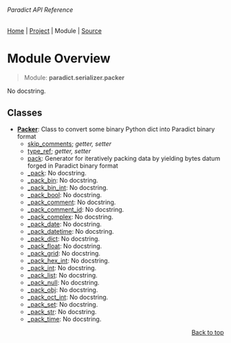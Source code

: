 ###### Paradict API Reference
[Home](/docs/api/README.md) | [Project](/README.md) | Module | [Source](/paradict/serializer/packer.py)

# Module Overview
> Module: **paradict.serializer.packer**

No docstring.

## Classes
- [**Packer**](/docs/api/modules/paradict/serializer/packer/class-Packer.md): Class to convert some binary Python dict into Paradict binary format
    - [skip\_comments](/docs/api/modules/paradict/serializer/packer/class-Packer.md#properties-table); _getter, setter_
    - [type\_ref](/docs/api/modules/paradict/serializer/packer/class-Packer.md#properties-table); _getter, setter_
    - [pack](/docs/api/modules/paradict/serializer/packer/class-Packer.md#pack): Generator for iteratively packing data by yielding bytes datum forged in Paradict binary format
    - [\_pack](/docs/api/modules/paradict/serializer/packer/class-Packer.md#_pack): No docstring.
    - [\_pack\_bin](/docs/api/modules/paradict/serializer/packer/class-Packer.md#_pack_bin): No docstring.
    - [\_pack\_bin\_int](/docs/api/modules/paradict/serializer/packer/class-Packer.md#_pack_bin_int): No docstring.
    - [\_pack\_bool](/docs/api/modules/paradict/serializer/packer/class-Packer.md#_pack_bool): No docstring.
    - [\_pack\_comment](/docs/api/modules/paradict/serializer/packer/class-Packer.md#_pack_comment): No docstring.
    - [\_pack\_comment\_id](/docs/api/modules/paradict/serializer/packer/class-Packer.md#_pack_comment_id): No docstring.
    - [\_pack\_complex](/docs/api/modules/paradict/serializer/packer/class-Packer.md#_pack_complex): No docstring.
    - [\_pack\_date](/docs/api/modules/paradict/serializer/packer/class-Packer.md#_pack_date): No docstring.
    - [\_pack\_datetime](/docs/api/modules/paradict/serializer/packer/class-Packer.md#_pack_datetime): No docstring.
    - [\_pack\_dict](/docs/api/modules/paradict/serializer/packer/class-Packer.md#_pack_dict): No docstring.
    - [\_pack\_float](/docs/api/modules/paradict/serializer/packer/class-Packer.md#_pack_float): No docstring.
    - [\_pack\_grid](/docs/api/modules/paradict/serializer/packer/class-Packer.md#_pack_grid): No docstring.
    - [\_pack\_hex\_int](/docs/api/modules/paradict/serializer/packer/class-Packer.md#_pack_hex_int): No docstring.
    - [\_pack\_int](/docs/api/modules/paradict/serializer/packer/class-Packer.md#_pack_int): No docstring.
    - [\_pack\_list](/docs/api/modules/paradict/serializer/packer/class-Packer.md#_pack_list): No docstring.
    - [\_pack\_null](/docs/api/modules/paradict/serializer/packer/class-Packer.md#_pack_null): No docstring.
    - [\_pack\_obj](/docs/api/modules/paradict/serializer/packer/class-Packer.md#_pack_obj): No docstring.
    - [\_pack\_oct\_int](/docs/api/modules/paradict/serializer/packer/class-Packer.md#_pack_oct_int): No docstring.
    - [\_pack\_set](/docs/api/modules/paradict/serializer/packer/class-Packer.md#_pack_set): No docstring.
    - [\_pack\_str](/docs/api/modules/paradict/serializer/packer/class-Packer.md#_pack_str): No docstring.
    - [\_pack\_time](/docs/api/modules/paradict/serializer/packer/class-Packer.md#_pack_time): No docstring.

<p align="right"><a href="#paradict-api-reference">Back to top</a></p>
